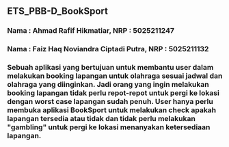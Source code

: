 ## ETS_PBB-D_BookSport

### Nama	: Ahmad Rafif Hikmatiar, NRP	: 5025211247
### Nama	: Faiz Haq Noviandra Ciptadi Putra, NRP	: 5025211132

### Sebuah aplikasi yang bertujuan untuk membantu user dalam melakukan booking lapangan untuk olahraga sesuai jadwal dan olahraga yang diinginkan. Jadi orang yang ingin melakukan booking lapangan tidak perlu repot-repot untuk pergi ke lokasi dengan worst case lapangan sudah penuh. User hanya perlu membuka aplikasi BookSport untuk melakukan check apakah lapangan tersedia atau tidak dan tidak perlu melakukan "gambling" untuk pergi ke lokasi menanyakan ketersediaan lapangan.

###
